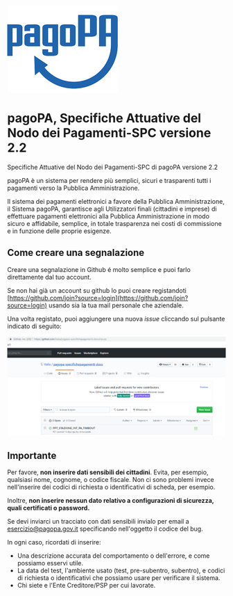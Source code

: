 ﻿![pagoPA](_docs/images/pagoPA.png)

# pagoPA, Specifiche Attuative del Nodo dei Pagamenti-SPC versione 2.2

Specifiche Attuative del Nodo dei Pagamenti-SPC di pagoPA versione 2.2


pagoPA è un sistema per rendere più semplici, sicuri e trasparenti tutti i pagamenti verso la Pubblica Amministrazione.

Il sistema dei pagamenti elettronici a favore della Pubblica Amministrazione, il Sistema pagoPA, garantisce agli Utilizzatori finali (cittadini e imprese) di effettuare pagamenti elettronici alla Pubblica Amministrazione in modo sicuro e affidabile, semplice, in totale trasparenza nei costi di commissione e in funzione delle proprie esigenze.


## Come creare una segnalazione

Creare una segnalazione in Github é molto semplice e puoi farlo direttamente dal tuo account.

Se non hai già un account su github lo puoi creare registandoti
[https://github.com/join?source=login](https://github.com/join?source=login) usando sia la tua mail personale che aziendale.

Una volta registato, puoi aggiungere una nuova _issue_ cliccando sul pulsante indicato di seguito:

![Issue](_docs/images/newissue.png)

## Importante
Per favore, **non inserire dati sensibili dei cittadini**. Evita, per esempio, qualsiasi nome, cognome, o codice fiscale. Non ci sono problemi invece nell'inserire dei codici di richiesta o identificativi di scheda, per esempio.

Inoltre, **non inserire nessun dato relativo a configurazioni di sicurezza, quali certificati o password.**

Se devi inviarci un tracciato con dati sensibili invialo per email a [esercizio@pagopa.gov.it](mailto:esercizio@pagopa.gov.it) specificando nell'oggetto il codice del bug.

In ogni caso, ricordati di inserire:

   * Una descrizione accurata del comportamento o dell'errore, e come possiamo esservi utile.
   * La data del test, l'ambiente usato (test, pre-subentro, subentro), e codici di richiesta
     o identificativi che possiamo usare per verificare il sistema.
   * Chi siete e l'Ente Creditore/PSP per cui lavorate.
